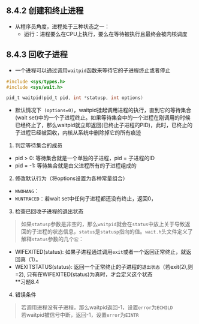## 8.4.2 创建和终止进程
* 从程序员角度，进程处于三种状态之一：
  * 运行：进程要么在CPU上执行，要么在等待被执行且最终会被内核调度


## 8.4.3 回收子进程
* 一个进程可以通过调用`waitpid`函数来等待它的子进程终止或者停止
```C
#include <sys/types.h>
#include <sys/wait.h>

pid_t waitpid(pid_t pid, int *statusp, int options)
```
* 默认情况下` (options=0)`，waitpid挂起调用进程的执行，直到它的等待集合(wait set)中的一个子进程终止。如果等待集合中的一个进程在刚调用的时候已经终止了，那么waitpid就立即返回(已终止子进程的PID)，此时，已终止的子进程已经被回收，内核从系统中删除掉它的所有痕迹

1. 判定等待集合的成员
* pid > 0: 等待集合就是一个单独的子进程，pid = 子进程的ID
* pid = -1: 等待集合就是由父进程所有的子进程组成的

2. 修改默认行为（将options设置为各种常量组合）
* `WNOHANG`：
* `WUNTRACED`：若wait set中任何子进程都还没有终止，返回0，

3. 检查已回收子进程的退出状态
> 如果`statusp`参数是非空的，那么`waitpid`就会在`status`中放上关于导致返回的子进程的状态信息，`status`是`statusp`指向的值。`wait.h`头文件定义了解释`status`参数的几个`宏`：
* WIFEXITED(status): 如果子进程通过调用`exit`或者一个返回正常终止，就返回真（1）。
* WEXITSTATUS(status): 返回一个正常终止的子进程的`退出状态`（若exit(2),则=2), 只有在WIFEXITED(status)为真时，才会定义这个状态  
**习题8.4

4. 错误条件
> 若调用进程没有子进程，那么waitpid返回-1，设置`error`为`ECHILD`  
> 若waitpid被信号中断，返回-1，设置`error`为`EINTR`

